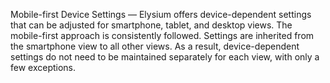 Mobile-first Device Settings — Elysium offers device-dependent settings that can be adjusted for smartphone, tablet, and desktop views. The mobile-first approach is consistently followed. Settings are inherited from the smartphone view to all other views. As a result, device-dependent settings do not need to be maintained separately for each view, with only a few exceptions.